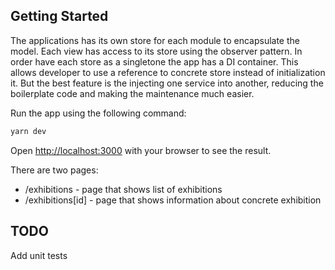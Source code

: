 ## Getting Started

The applications has its own store for each module to encapsulate the
model. Each view has access to its store using the observer pattern.
In order have each store as a singletone the app has a DI container.
This allows developer to use a reference to concrete store instead of initialization it.
But the best feature is the injecting one service into another, reducing the
boilerplate code and making the maintenance much easier.

Run the app using the following command:

```bash
yarn dev
```

Open [http://localhost:3000](http://localhost:3000) with your browser to see the result.

There are two pages:
- /exhibitions - page that shows list of exhibitions
- /exhibitions[id] - page that shows information about concrete exhibition

## TODO
Add unit tests
